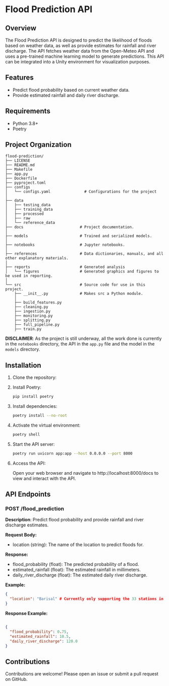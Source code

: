 
# Flood Prediction API

## Overview

The Flood Prediction API is designed to predict the likelihood of floods based on weather data, as well as provide estimates for rainfall and river discharge. The API fetches weather data from the Open-Meteo API and uses a pre-trained machine learning model to generate predictions. This API can be integrated into a Unity environment for visualization purposes.

## Features

- Predict flood probability based on current weather data.
- Provide estimated rainfall and daily river discharge.

## Requirements
- Python 3.8+
- Poetry

## Project Organization

```
flood-prediction/
├── LICENSE     
├── README.md                  
├── Makefile 
├── app.py  
├── Dockerfile
├── pyproject.toml                                      
├── configs                      
│   └── configs.yaml               # Configurations for the project   
│
├── data                         
│   ├── testing_data                
│   ├── training_data                  
│   ├── processed                
│   ├── raw                      
│   └── reference_data
├── docs                         # Project documentation.
│
├── models                       # Trained and serialized models.
│
├── notebooks                    # Jupyter notebooks.
│
├── references                   # Data dictionaries, manuals, and all other explanatory materials.
│
├── reports                      # Generated analysis 
│   └── figures                  # Generated graphics and figures to be used in reporting.
│
└── src                          # Source code for use in this project.
    ├── __init__.py              # Makes src a Python module.
    │                   
    ├── build_features.py    
    ├── cleaning.py          
    ├── ingestion.py         
    ├── monitoring.py          
    ├── splitting.py         
    ├── full_pipeline.py           
    ├── train.py         

```
**DISCLAIMER**: As the project is still underway, all the work done is currently in the `notebooks` directory, the API in the `app.py` file and the model in the `models` directory. 
## Installation

1. Clone the repository:

2. Install Poetry:

    ```bash	
    pip install poetry
    ```	

3. Install dependencies:

    ```bash
    poetry install --no-root
    ```

4. Activate the virtual environment:

    ```bash
    poetry shell
    ```	

5. Start the API server:

    ```bash
    poetry run uvicorn app:app --host 0.0.0.0 --port 8000
    ```	

6. Access the API:

    Open your web browser and navigate to http://localhost:8000/docs to view and interact with the API.

## API Endpoints

### POST /flood_prediction

**Description**: Predict flood probability and provide rainfall and river discharge estimates.

**Request Body:**

- location (string): The name of the location to predict floods for.

**Response:**

- flood_probability (float): The predicted probability of a flood.
- estimated_rainfall (float): The estimated rainfall in millimeters.
- daily_river_discharge (float): The estimated daily river discharge.

**Example:**

```json
{
  "location": "Barisal" # Currently only supporting the 33 stations in Bangladesh
}
```	

**Response Example:**

```json

{
  "flood_probability": 0.75,
  "estimated_rainfall": 10.5,
  "daily_river_discharge": 120.0
}
```	

## Contributions

Contributions are welcome! Please open an issue or submit a pull request on GitHub.
